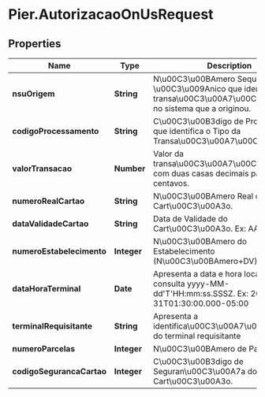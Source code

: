 # Pier.AutorizacaoOnUsRequest

## Properties
Name | Type | Description | Notes
------------ | ------------- | ------------- | -------------
**nsuOrigem** | **String** | N\u00C3\u00BAmero Sequencial \u00C3\u009Anico que identifica a transa\u00C3\u00A7\u00C3\u00A3o no sistema que a originou. | [optional] 
**codigoProcessamento** | **String** | C\u00C3\u00B3digo de Processamento que identifica o Tipo da Transa\u00C3\u00A7\u00C3\u00A3o. | [optional] 
**valorTransacao** | **Number** | Valor da transa\u00C3\u00A7\u00C3\u00A3o com duas casas decimais para os centavos. | [optional] 
**numeroRealCartao** | **String** | N\u00C3\u00BAmero Real do Cart\u00C3\u00A3o. | [optional] 
**dataValidadeCartao** | **String** | Data de Validade do Cart\u00C3\u00A3o. Ex: AAMM | [optional] 
**numeroEstabelecimento** | **Integer** | N\u00C3\u00BAmero do Estabelecimento (N\u00C3\u00BAmero+DV). | [optional] 
**dataHoraTerminal** | **Date** | Apresenta a data e hora local da consulta yyyy-MM-dd&#39;T&#39;HH:mm:ss.SSSZ. Ex: 2000-10-31T01:30:00.000-05:00 | [optional] 
**terminalRequisitante** | **String** | Apresenta a identifica\u00C3\u00A7\u00C3\u00A3o do terminal requisitante | [optional] 
**numeroParcelas** | **Integer** | N\u00C3\u00BAmero de Parcelas. | [optional] 
**codigoSegurancaCartao** | **Integer** | C\u00C3\u00B3digo de Seguran\u00C3\u00A7a do Cart\u00C3\u00A3o. | [optional] 


